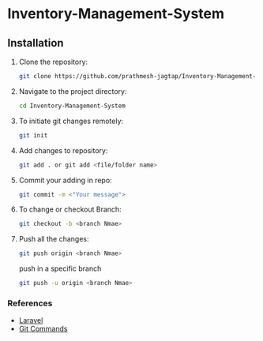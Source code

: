 # Inventory-Management-System

## Installation

1. Clone the repository:

   ```bash
   git clone https://github.com/prathmesh-jagtap/Inventory-Management-System.git
   ```

2. Navigate to the project directory:

   ```bash
   cd Inventory-Management-System
   ```

3. To initiate git changes remotely:

   ```bash
   git init
   ```

4. Add changes to repository:

   ```bash
   git add . or git add <file/folder name>
   ```

5. Commit your adding in repo:

   ```bash
   git commit -m <"Your message">
   ```

6. To change or checkout Branch:

   ```bash
   git checkout -b <branch Nmae>
   ```

7. Push all the changes:

   ```bash
   git push origin <branch Nmae>
   ```

   push in a specific branch

   ```bash
   git push -u origin <branch Nmae>
   ```

### References

- [Laravel](https://laravel.com/docs/10.x/installation)
- [Git Commands](https://github.com/git-guides/install-git)
